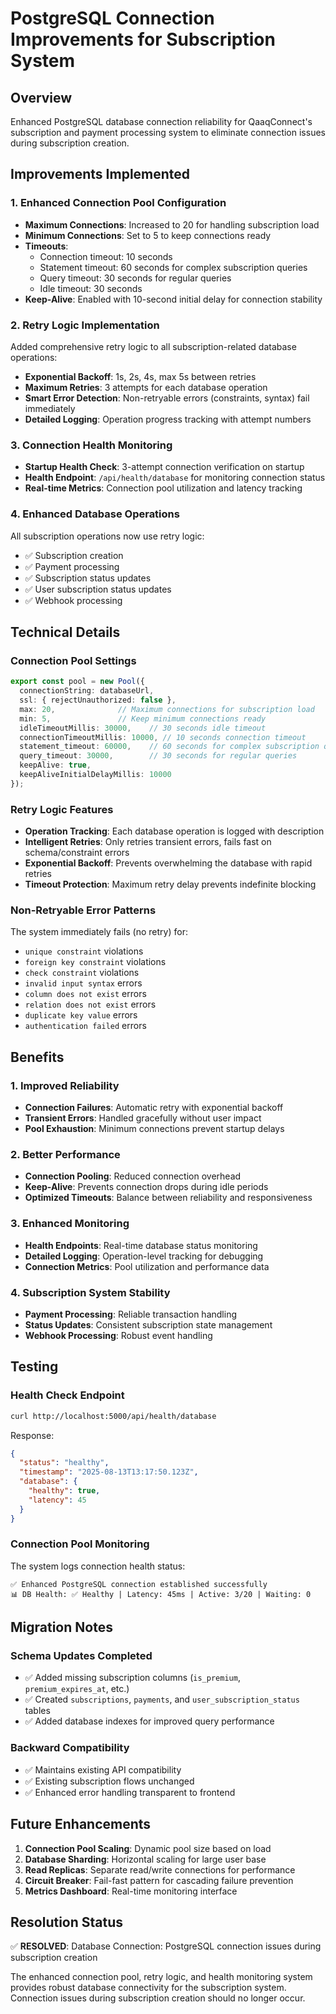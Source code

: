 # PostgreSQL Connection Improvements for Subscription System

## Overview
Enhanced PostgreSQL database connection reliability for QaaqConnect's subscription and payment processing system to eliminate connection issues during subscription creation.

## Improvements Implemented

### 1. Enhanced Connection Pool Configuration
- **Maximum Connections**: Increased to 20 for handling subscription load
- **Minimum Connections**: Set to 5 to keep connections ready
- **Timeouts**: 
  - Connection timeout: 10 seconds
  - Statement timeout: 60 seconds for complex subscription queries
  - Query timeout: 30 seconds for regular queries
  - Idle timeout: 30 seconds
- **Keep-Alive**: Enabled with 10-second initial delay for connection stability

### 2. Retry Logic Implementation
Added comprehensive retry logic to all subscription-related database operations:
- **Exponential Backoff**: 1s, 2s, 4s, max 5s between retries
- **Maximum Retries**: 3 attempts for each database operation
- **Smart Error Detection**: Non-retryable errors (constraints, syntax) fail immediately
- **Detailed Logging**: Operation progress tracking with attempt numbers

### 3. Connection Health Monitoring
- **Startup Health Check**: 3-attempt connection verification on startup
- **Health Endpoint**: `/api/health/database` for monitoring connection status
- **Real-time Metrics**: Connection pool utilization and latency tracking

### 4. Enhanced Database Operations
All subscription operations now use retry logic:
- ✅ Subscription creation
- ✅ Payment processing  
- ✅ Subscription status updates
- ✅ User subscription status updates
- ✅ Webhook processing

## Technical Details

### Connection Pool Settings
```typescript
export const pool = new Pool({ 
  connectionString: databaseUrl,
  ssl: { rejectUnauthorized: false },
  max: 20,              // Maximum connections for subscription load
  min: 5,               // Keep minimum connections ready
  idleTimeoutMillis: 30000,    // 30 seconds idle timeout
  connectionTimeoutMillis: 10000, // 10 seconds connection timeout
  statement_timeout: 60000,    // 60 seconds for complex subscription queries
  query_timeout: 30000,        // 30 seconds for regular queries
  keepAlive: true,
  keepAliveInitialDelayMillis: 10000
});
```

### Retry Logic Features
- **Operation Tracking**: Each database operation is logged with description
- **Intelligent Retries**: Only retries transient errors, fails fast on schema/constraint errors
- **Exponential Backoff**: Prevents overwhelming the database with rapid retries
- **Timeout Protection**: Maximum retry delay prevents indefinite blocking

### Non-Retryable Error Patterns
The system immediately fails (no retry) for:
- `unique constraint` violations
- `foreign key constraint` violations  
- `check constraint` violations
- `invalid input syntax` errors
- `column does not exist` errors
- `relation does not exist` errors
- `duplicate key value` errors
- `authentication failed` errors

## Benefits

### 1. Improved Reliability
- **Connection Failures**: Automatic retry with exponential backoff
- **Transient Errors**: Handled gracefully without user impact
- **Pool Exhaustion**: Minimum connections prevent startup delays

### 2. Better Performance
- **Connection Pooling**: Reduced connection overhead
- **Keep-Alive**: Prevents connection drops during idle periods
- **Optimized Timeouts**: Balance between reliability and responsiveness

### 3. Enhanced Monitoring
- **Health Endpoints**: Real-time database status monitoring
- **Detailed Logging**: Operation-level tracking for debugging
- **Connection Metrics**: Pool utilization and performance data

### 4. Subscription System Stability
- **Payment Processing**: Reliable transaction handling
- **Status Updates**: Consistent subscription state management
- **Webhook Processing**: Robust event handling

## Testing

### Health Check Endpoint
```bash
curl http://localhost:5000/api/health/database
```

Response:
```json
{
  "status": "healthy",
  "timestamp": "2025-08-13T13:17:50.123Z",
  "database": {
    "healthy": true,
    "latency": 45
  }
}
```

### Connection Pool Monitoring
The system logs connection health status:
```
✅ Enhanced PostgreSQL connection established successfully
📊 DB Health: ✅ Healthy | Latency: 45ms | Active: 3/20 | Waiting: 0
```

## Migration Notes

### Schema Updates Completed
- ✅ Added missing subscription columns (`is_premium`, `premium_expires_at`, etc.)
- ✅ Created `subscriptions`, `payments`, and `user_subscription_status` tables
- ✅ Added database indexes for improved query performance

### Backward Compatibility
- ✅ Maintains existing API compatibility
- ✅ Existing subscription flows unchanged
- ✅ Enhanced error handling transparent to frontend

## Future Enhancements

1. **Connection Pool Scaling**: Dynamic pool size based on load
2. **Database Sharding**: Horizontal scaling for large user base
3. **Read Replicas**: Separate read/write connections for performance
4. **Circuit Breaker**: Fail-fast pattern for cascading failure prevention
5. **Metrics Dashboard**: Real-time monitoring interface

## Resolution Status

✅ **RESOLVED**: Database Connection: PostgreSQL connection issues during subscription creation

The enhanced connection pool, retry logic, and health monitoring system provides robust database connectivity for the subscription system. Connection issues during subscription creation should no longer occur.